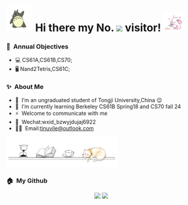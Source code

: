 <h1>
  <img src='asset/v2-31647f793060ae4c4bf94f90a332a5d1_b.webp' height='70'/>
  Hi there my No.
  <img src='https://profile-counter.glitch.me/Tinuvile/count.svg' height='30'/>
  visitor!
  <img src='asset/v2-bc1b8b3037f2703f7d29661ca865c092_b.webp' height='50'/>
</h1>

### 🥅&nbsp; Annual Objectives
- 💻&nbsp;CS61A,CS61B,CS70;
- 🖥️&nbsp;Nand2Tetris,CS61C;

### ✨&nbsp; About Me
- 🔭 &nbsp;I’m an ungraduated student of Tongji University,China :wink:
- 🌱 &nbsp;I’m currently learning Berkeley CS61B Spring18 and CS70 fall 24
- ⚡ &nbsp;Welcome to communicate with me
- 💬 &nbsp;Wechat:wxid_bzwyjdujaj6922
- 👨‍💻 &nbsp;Email:tinuvile@outlook.com
<img src='asset/v2-405fe33df25b3d6a1c8617054f8ace5b_b.webp' height='80'/>

### 🏠&nbsp; My Github
<div align='center'>
  <img src='https://github-readme-stats.vercel.app/api?username=Tinuvile&show_icons=true&count_private=true' height='190'/>
  <img src='https://github-readme-stats.vercel.app/api/top-langs/?username=Tinuvile&layout=compact' height='190'/>
</div>
